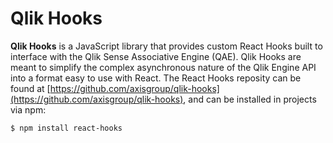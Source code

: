 # Qlik Hooks

**Qlik Hooks** is a JavaScript library that provides custom React Hooks built to interface with the Qlik Sense Associative Engine (QAE). Qlik Hooks are meant to simplify the complex asynchronous nature of the Qlik Engine API into a format easy to use with React. The React Hooks reposity can be found at [https://github.com/axisgroup/qlik-hooks](https://github.com/axisgroup/qlik-hooks), and can be installed in projects via npm:

```
$ npm install react-hooks
```
